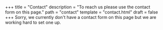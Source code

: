 +++
title = "Contact"
description = "To reach us please use the contact form on this page."
path = "contact"
template = "contact.html"
draft = false
+++
Sorry, we currently don't have a contact form on this page but we are working hard to set one up.